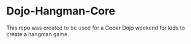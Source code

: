 # Dojo-Hangman-Core
This repo was created to be used for a Coder Dojo weekend for kids to create a hangman game.
